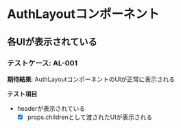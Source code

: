 # AuthLayoutコンポーネント
## 各UIが表示されている
### テストケース: AL-001
**期待結果**:
AuthLayoutコンポーネントのUIが正常に表示される

**テスト項目**
- headerが表示されている
  - [x] props.childrenとして渡されたUIが表示される